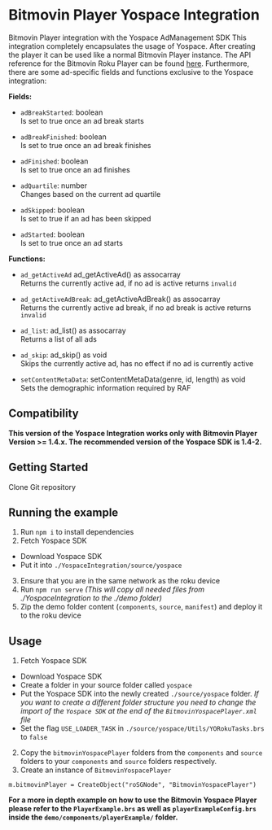 # Bitmovin Player Yospace Integration
Bitmovin Player integration with the Yospace AdManagement SDK
This integration completely encapsulates the usage of Yospace. After creating the player it can be used like a normal Bitmovin Player instance.
The API reference for the Bitmovin Roku Player can be found [here](https://bitmovin.com/docs/player/api-reference/roku).
Furthermore, there are some ad-specific fields and functions exclusive to the Yospace integration:

**Fields:**

- `adBreakStarted`: boolean  
  Is set to true once an ad break starts

- `adBreakFinished`: boolean  
  Is set to true once an ad break finishes

- `adFinished`: boolean  
  Is set to true once an ad finishes

- `adQuartile`: number  
  Changes based on the current ad quartile

- `adSkipped`: boolean  
  Is set to true if an ad has been skipped

- `adStarted`: boolean  
  Is set to true once an ad starts  

**Functions:**  

- `ad_getActiveAd` ad_getActiveAd() as assocarray  
  Returns the currently active ad, if no ad is active returns `invalid`

- `ad_getActiveAdBreak`: ad_getActiveAdBreak() as assocarray  
  Returns the currently active ad break, if no ad break is active returns `invalid`

- `ad_list`: ad_list() as assocarray  
  Returns a list of all ads

- `ad_skip`: ad_skip() as void  
  Skips the currently active ad, has no effect if no ad is currently active

- `setContentMetaData`: setContentMetaData(genre, id, length) as void  
  Sets the demographic information required by RAF


## Compatibility
**This version of the Yospace Integration works only with Bitmovin Player Version >= 1.4.x.
The recommended version of the Yospace SDK is 1.4-2.**

## Getting Started
Clone Git repository

## Running the example
1. Run `npm i` to install dependencies
2. Fetch Yospace SDK
  - Download Yospace SDK
  - Put it into `./YospaceIntegration/source/yospace`
3. Ensure that you are in the same network as the roku device
4. Run `npm run serve`
  _(This will copy all needed files from ./YospaceIntegration to the ./demo folder)_
5. Zip the demo folder content (`components`, `source`, `manifest`) and deploy it to the roku device

## Usage
1. Fetch Yospace SDK
  - Download Yospace SDK
  - Create a folder in your source folder called `yospace`
  - Put the Yospace SDK into the newly created `./source/yospace` folder. _If you want to create a different folder structure you need to change the import of the `Yospace SDK` at the end of the `BitmovinYospacePlayer.xml` file_
  - Set the flag `USE_LOADER_TASK` in `./source/yospace/Utils/YORokuTasks.brs` to `false`
2. Copy the `bitmovinYospacePlayer` folders from the `components` and `source` folders to your `components` and `source` folders respectively.
3. Create an instance of `BitmovinYospacePlayer`
  ```Brightscript
  m.bitmovinPlayer = CreateObject("roSGNode", "BitmovinYospacePlayer")
  ```

**For a more in depth example on how to use the Bitmovin Yospace Player please refer to the `PlayerExample.brs` as well as `playerExampleConfig.brs` inside the `demo/components/playerExample/` folder.**
